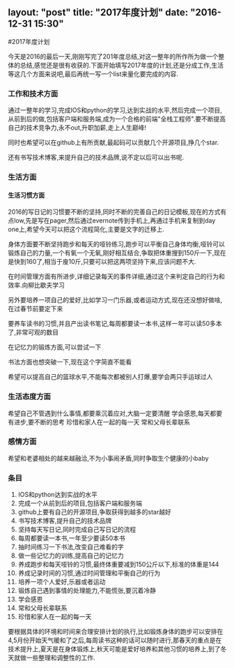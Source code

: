 layout: "post"
title: "2017年度计划"
date: "2016-12-31 15:30"
---
#2017年度计划

  今天是2016的最后一天,刚刚写完了201年度总结,对这一整年的所作所为做一个整体的总结,感觉还是很有收获的.下面开始填写2017年度的计划,还是分成工作,生活等这几个方面来说吧,最后再统一写一个list来量化要完成的内容.

### 工作和技术方面
  通过一整年的学习,完成IOS和python的学习,达到实战的水平,然后完成一个项目,从前到后的做,包括客户端和服务端,成为一个合格的前端"全栈工程师".要不断提高自己的技术竞争力,永不out,升职加薪,走上人生巅峰!

  同时也希望可以在github上有所贡献,最起码可以贡献几个开源项目,挣几个star.

  还有书写技术博客,来提升自己的技术品牌,说不定以后可以出书呢.

###  生活方面
#### 生活习惯方面
  2016的写日记的习惯要不断的坚持,同时不断的完善自己的日记模板,现在的方式有点low,先是写在pager,然后通过evernote传到手机上,再通过手机来复制到day one上,希望今天可以把这个流程简化,主要是文字的迁移上.

  身体方面要不断坚持跑步和每天的哑铃练习,跑步可以平衡自己身体均衡,哑铃可以锻炼自己的力量,一个有氧一个无氧,刚好相互结合,争取把体重搜到150斤一下,现在是快到160了,相当于廋10斤,只要可以把这两项坚持下来,应该问题不大.

  在时间管理方面有所进步,详细记录每天的事件详细,通过这个来判定自己的行为和效率.向柳比歇夫学习

  另外要培养一项自己的爱好,比如学习一门乐器,或者运动方式,现在还没想好做啥,在过春节前要定下来

  要养车读书的习惯,并且产出读书笔记,每周都要读一本书,这样一年可以读50多本了,非常可观的数目

  在记忆力的锻炼方面,可以尝试一下

  书法方面也想突破一下,现在这个字简直不能看

  希望可以提高自己的篮球水平,不能每次都被别人打爆,要学会两只手运球过人

### 生活态度方面
  希望自己不管遇到什么事情,都要乘沉着应对,大脑一定要清醒
  学会感恩,每天都要有进步,要不断的思考
  珍惜和家人在一起的每一天
  常和父母长辈联系

### 感情方面
  希望和老婆相处的越来越融洽,不为小事闹矛盾,同时争取生个健康的小baby

### 条目
  1. IOS和python达到实战的水平
  2. 完成一个从前到后的项目,包括客户端和服务端
  3. github上要有自己的开源项目,争取获得到越多的star越好
  4. 书写技术博客,提升自己的技术品牌
  5. 坚持每天写日记,同时完成自己写日记的流程
  6. 每周都要读一本书,一年至少要读50本书
  7. 抽时间练习一下书法,改变自己难看的字
  8. 做一些记忆力的训练,提高自己的记忆力
  9. 养成跑步和每天哑铃的习惯,最终体重要减到150公斤以下,标准的体重是144
  10. 养成记录时间的习惯,通过时间管理和平衡自己的行为
  11. 培养一项个人爱好,乐器或者运动
  12. 锻炼自己遇到事情的处理能力,不能慌张,要沉着冷静
  13. 学会感恩
  14. 常和父母长辈联系
  15. 珍惜和家人在一起的每一天

  要根据具体的环境和时间来合理安排计划的执行,比如锻炼身体的跑步可以安排在4,5月份开始天气暖和了之后,每周读书这种的话可以随时进行,那春天的重点是在技术提升上,夏天是在身体锻炼上,秋天可能是爱好培养和其他习惯的培养上,到了冬天就做一些整理和调整性的工作.
